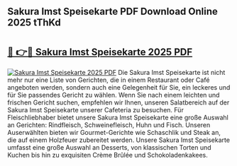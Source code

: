 ## Sakura Imst Speisekarte PDF Download Online 2025 tThKd

# <h2><a href="http://gc928kx.nevu.top/?p=Sakura+Imst+Speisekarte">🔗 👉🔴 Sakura Imst Speisekarte 2025 PDF</a></h2>

[![Sakura Imst Speisekarte 2025 PDF](https://i.imgur.com/dBaPXMq.png)](http://gc928kx.nevu.top/?p=Sakura+Imst+Speisekarte)
Die Sakura Imst Speisekarte ist nicht mehr nur eine Liste von Gerichten, die in einem Restaurant oder Café angeboten werden, sondern auch eine Gelegenheit für Sie, ein leckeres und für Sie passendes Gericht zu wählen. Wenn Sie nach einem leichten und frischen Gericht suchen, empfehlen wir Ihnen, unseren Salatbereich auf der Sakura Imst Speisekarte unserer Cafeteria zu besuchen. Für Fleischliebhaber bietet unsere Sakura Imst Speisekarte eine große Auswahl an Gerichten: Rindfleisch, Schweinefleisch, Huhn und Fisch. Unseren Auserwählten bieten wir Gourmet-Gerichte wie Schaschlik und Steak an, die auf einem Holzfeuer zubereitet werden. Unsere Sakura Imst Speisekarte umfasst eine große Auswahl an Desserts, von klassischen Torten und Kuchen bis hin zu exquisiten Crème Brûlée und Schokoladenkakees.
